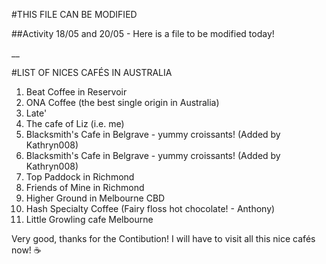 #THIS FILE CAN BE MODIFIED

##Activity 18/05 and 20/05 - Here is a file to be modified today!

\_\_

#LIST OF NICES CAFÉS IN AUSTRALIA

1. Beat Coffee in Reservoir
2. ONA Coffee (the best single origin in Australia)
3. Late'
4. The cafe of Liz (i.e. me)
6. Blacksmith's Cafe in Belgrave - yummy croissants! (Added by Kathryn008)
5. Blacksmith's Cafe in Belgrave - yummy croissants! (Added by Kathryn008)
6. Top Paddock in Richmond
7. Friends of Mine in Richmond
8. Higher Ground in Melbourne CBD
9. Hash Specialty Coffee (Fairy floss hot chocolate! - Anthony)
10. Little Growling cafe Melbourne 


Very good, thanks for the Contibution! I will have to visit all this nice cafés now! ☕
